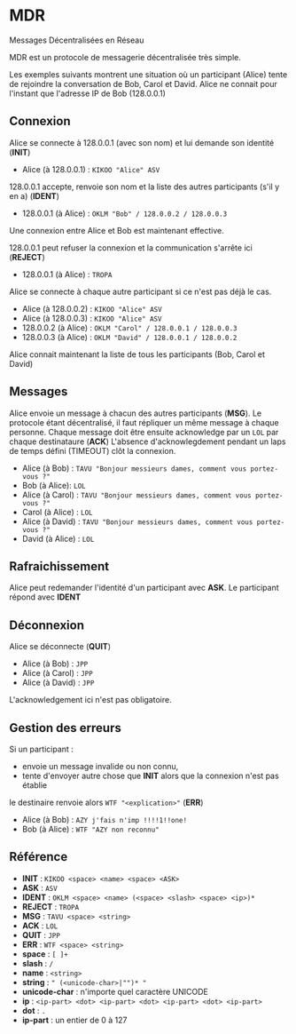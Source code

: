 # MDR #

Messages Décentralisées en Réseau

MDR est un protocole de messagerie décentralisée très simple.

Les exemples suivants montrent une situation où un participant (Alice) tente de rejoindre la conversation de Bob, Carol et David.
Alice ne connait pour l'instant que l'adresse IP de Bob (128.0.0.1)

## Connexion ##

Alice se connecte à 128.0.0.1 (avec son nom) et lui demande son identité (**INIT**)

 - Alice (à 128.0.0.1) : `KIKOO "Alice" ASV`

128.0.0.1 accepte, renvoie son nom et la liste des autres participants (s'il y en a) (**IDENT**)

 - 128.0.0.1 (à Alice) : `OKLM "Bob" / 128.0.0.2 / 128.0.0.3`

Une connexion entre Alice et Bob est maintenant effective.

128.0.0.1 peut refuser la connexion et la communication s'arrête ici (**REJECT**)

 - 128.0.0.1 (à Alice) : `TROPA`

Alice se connecte à chaque autre participant si ce n'est pas déjà le cas.

 - Alice (à 128.0.0.2) : `KIKOO "Alice" ASV`
 - Alice (à 128.0.0.3) : `KIKOO "Alice" ASV`
 - 128.0.0.2 (à Alice) : `OKLM "Carol" / 128.0.0.1 / 128.0.0.3`
 - 128.0.0.3 (à Alice) : `OKLM "David" / 128.0.0.1 / 128.0.0.2`

Alice connait maintenant la liste de tous les participants (Bob, Carol et David)

## Messages ##

Alice envoie un message à chacun des autres participants (**MSG**). Le protocole étant décentralisé, il faut répliquer un même
message à chaque personne.
Chaque message doit être ensuite acknowledge par un `LOL` par chaque destinataure (**ACK**)
L'absence d'acknowlegdement pendant un laps de temps défini (TIMEOUT) clôt la connexion.

 - Alice (à Bob) : `TAVU "Bonjour messieurs dames, comment vous portez-vous ?"`
 - Bob (à Alice): `LOL`
 - Alice (à Carol) : `TAVU "Bonjour messieurs dames, comment vous portez-vous ?"`
 - Carol (à Alice) : `LOL`
 - Alice (à David) : `TAVU "Bonjour messieurs dames, comment vous portez-vous ?"`
 - David (à Alice) : `LOL`


## Rafraichissement ##

Alice peut redemander l'identité d'un participant avec **ASK**. Le participant répond avec **IDENT**

## Déconnexion ##

Alice se déconnecte (**QUIT**)

 - Alice (à Bob) : `JPP`
 - Alice (à Carol) : `JPP`
 - Alice (à David) : `JPP`

L'acknowledgement ici n'est pas obligatoire.

## Gestion des erreurs ##

Si un participant :

 - envoie un message invalide ou non connu,
 - tente d'envoyer autre chose que **INIT** alors que la connexion n'est pas établie

le destinaire renvoie alors `WTF "<explication>"` (**ERR**)

 - Alice (à Bob) : `AZY j'fais n'imp !!!!1!!one!`
 - Bob (à Alice) : `WTF "AZY non reconnu"`

## Référence ##

 - **INIT** : `KIKOO <space> <name> <space> <ASK>`
 - **ASK** : `ASV`
 - **IDENT** : `OKLM <space> <name> (<space> <slash> <space> <ip>)*`
 - **REJECT** : `TROPA`
 - **MSG** : `TAVU <space> <string>`
 - **ACK** : `LOL`
 - **QUIT** : `JPP`
 - **ERR** : `WTF <space> <string>`
 - **space** : `[ ]+`
 - **slash** : `/`
 - **name** : `<string>`
 - **string** : `" (<unicode-char>|"")* "`
 - **unicode-char** : n'importe quel caractère UNICODE
 - **ip** : `<ip-part> <dot> <ip-part> <dot> <ip-part> <dot> <ip-part>`
 - **dot** : `.`
 - **ip-part** : un entier de 0 à 127
